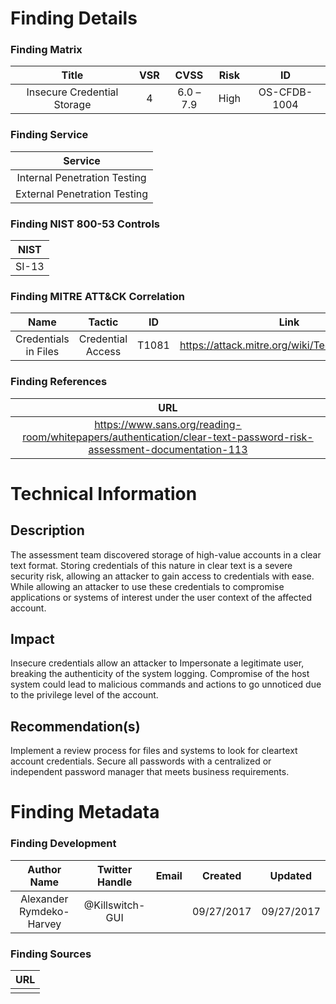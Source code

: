 # Finding Details 

### Finding Matrix
| Title  | VSR  |  CVSS  | Risk | ID |
|:-:|:-:|:-:|:-:|:-:|
|  Insecure Credential Storage | 4  | 6.0 – 7.9  |  High | OS-CFDB-1004

### Finding Service
| Service  |
|:-:|
| Internal Penetration Testing  |
| External Penetration Testing  |

### Finding NIST 800-53 Controls
| NIST  |
|:-:|
| SI-13 |


### Finding MITRE ATT&CK Correlation
| Name | Tactic | ID | Link |
|:-:|:-:|:-:|:-:|
| Credentials in Files | Credential Access | T1081 | https://attack.mitre.org/wiki/Technique/T1081 |

### Finding References
| URL |
|:-:|
|https://www.sans.org/reading-room/whitepapers/authentication/clear-text-password-risk-assessment-documentation-113  |
 
# Technical Information

## Description 
The assessment team discovered storage of high-value accounts in a clear text format. Storing credentials of this nature in clear text is a severe security risk, allowing an attacker to gain access to credentials with ease. While allowing an attacker to use these credentials to compromise applications or systems of interest under the user context of the affected account. 

## Impact
Insecure credentials allow an attacker to Impersonate a legitimate user, breaking the authenticity of the system logging. Compromise of the host system could lead to malicious commands and actions to go unnoticed due to the privilege level of the account. 

## Recommendation(s)
Implement a review process for files and systems to look for cleartext account credentials. Secure all passwords with a centralized or independent password manager that meets business requirements.

# Finding Metadata
### Finding Development
| Author Name | Twitter Handle | Email | Created | Updated |
|:-:|:-:|:-:|:-:|:-:|
| Alexander Rymdeko-Harvey | @Killswitch-GUI |  | 09/27/2017 | 09/27/2017 |

### Finding Sources
| URL | 
|:-:|
|  |
